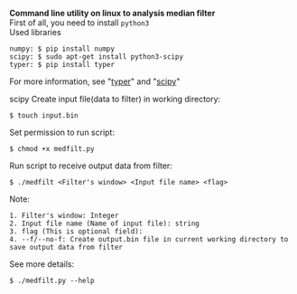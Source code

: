 **Command line utility on linux to analysis median filter**  
First of all, you need to install `python3`      
Used libraries  
```
numpy: $ pip install numpy
scipy: $ sudo apt-get install python3-scipy
typer: $ pip install typer 
```   
For more information, see "[typer](https://github.com/tiangolo/typer)" and "[scipy](https://docs.scipy.org/doc/scipy/reference/generated/scipy.signal.medfilt.html)" 

scipy
Create input file(data to filter) in working directory:  
```
$ touch input.bin
```    
Set permission to run script:  
```
$ chmod +x medfilt.py
```    
Run script to receive output data from filter:  
```  
$ ./medfilt <Filter's window> <Input file name> <flag>
```  
Note:  
``` 
1. Filter's window: Integer  
2. Input file name (Name of input file): string  
3. flag (This is optional field):  
4. --f/--no-f: Create output.bin file in current working directory to save output data from filter
```  

See more details:  
``` 
$ ./medfilt.py --help  
```    

